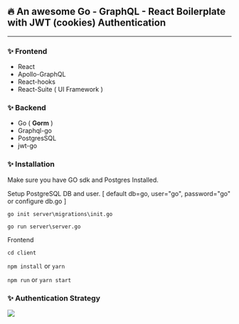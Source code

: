 ## 🔥 An awesome Go - GraphQL - React Boilerplate with JWT (cookies) Authentication
---
### ✨ Frontend 
- React
- Apollo-GraphQL
- React-hooks
- React-Suite ( UI Framework )


### ✨ Backend

- Go ( **Gorm** )
- Graphql-go
- PostgresSQL
- jwt-go


### ✨ Installation

Make sure you have GO sdk and Postgres Installed.

Setup PostgreSQL DB and user. [ default db=go, user="go", password="go"  or configure db.go ]

`go init server\migrations\init.go`

`go run server\server.go`


Frontend

`cd client`

`npm install` or `yarn`

`npm run` or `yarn start`

### ✨ Authentication Strategy

![](https://miro.medium.com/max/849/1*EZ6DLFeSdCiu9Sf_NvViXg.png)
